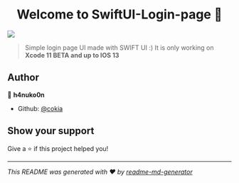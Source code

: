 <h1 align="center">Welcome to SwiftUI-Login-page 👋</h1>
<p>
  <img src="https://img.shields.io/badge/version-0.01-blue.svg?cacheSeconds=2592000" />
</p>

> Simple login page UI made with SWIFT UI :) 
> It is only working on  **Xcode 11 BETA and up to IOS 13**


## Author

👤 **h4nuko0n**

* Github: [@cokia](https://github.com/cokia)

## Show your support

Give a ⭐️ if this project helped you!

***
_This README was generated with ❤️ by [readme-md-generator](https://github.com/kefranabg/readme-md-generator)_
